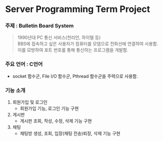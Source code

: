 # Server Programming Term Project

### 주제 : Bulletin Board System

> 1990년대 PC 통신 서비스(천리안, 하이텔 등) <br/>
> BBS에 접속하고 싶은 사용자가 컴퓨터를 모뎀으로 전화선에 연결하여 사용함. <br/>
> 이를 모방하여 포트 번호를 통해 통신하는 프로그램을 개발함. <br/>

### 주요 언어 : C언어

- socket 함수군, File I/O 함수군, Pthread 함수군을 주력으로 사용함.

### 기능 소개

1. 회원가입 및 로그인
   - 회원가입 기능, 로그인 기능 구현
2. 게시판
   - 게시판 조회, 작성, 수정, 삭제 기능 구현
3. 채팅
   - 채팅방 생성, 조회, 입장(채팅 전송)퇴장, 삭제 기능 구현
